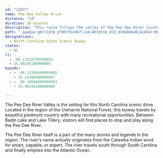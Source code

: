 ```yaml
---
id: "12837"
name: Pee Dee Valley Drive
distance: "14"
duration: 30 minutes
description: "This route follows the valley of the Pee Dee River located several miles to the east. The name originates from the Catawba Indian word for smart, capable or clever."
path: "_qawEpo~gNrC{@tB_@fBKfFDvHGf\\eA|AKtAYnA_@l@_@lBkBdAeB|AiAhA]rBOjAWrQiJlDk@rDE|DZrA^dDjBpCxBb@dAZrG\\lB~@fAhErCpDdBp_@rIdA@bg@iG`BInEVj]zErA?`V{AjB@bRfGnCdBzFlEbAl@d^vOh@ZvGzFrLzEjCpAfOhKx@LdJGbALxA|@tDlCjHzGl@~@dElJnGdLxE{@rCeAfCeBxBuBr]ki@rOkSfByDd@sAz@uEnIo_Az@uEjMeg@pAgHnCrAhAdA~ArEfBfBnAd@dPrChOtGfVzVlHhK`K|P|CvDtJbJ|JxIrAz@n@VzKdAhAEp]qDxMoDbFeArTs@hBDlHj@tIrBzKnBzLE|CP`OtBhNpC|BDdP_AxBEjAJfBf@|AbA|MbNv@l@x@`@f[dIxAr@|G`E|CvApL`ChBP|@EhFsAlCeAvFgDzJ_HbVuHfBYnDKxLa@bD]xBm@fHqC`OmElBa@zGaAdBCvF~@l@S~Ad@"
designations:
  - North Carolina State Scenic Byway
states:
  - NC
ll:
  - -80.11528799999991
  - 35.40256100000005
bounds:
  - - -80.13395699999995
    - 35.22486900000007
  - - -80.10044099999993
    - 35.40256100000005

---
```


<p>The Pee Dee River Valley is the setting for this North Carolina scenic drive.  Located in the region of the Uwharrie National Forest, this byway travels by beautiful piedmont country with many recreational opportunities.  Between Badin Lake and Lake Tillery, visitors will find places to stop and play along the Pee Dee River.</p><p>The Pee Dee River itself is a part of the many stories and legends in the region.  The river's name actually originates from the Catawba Indian word for smart, capable, or expert.  The river travels south through South Carolina and finally empties into the Atlantic Ocean.</p>
